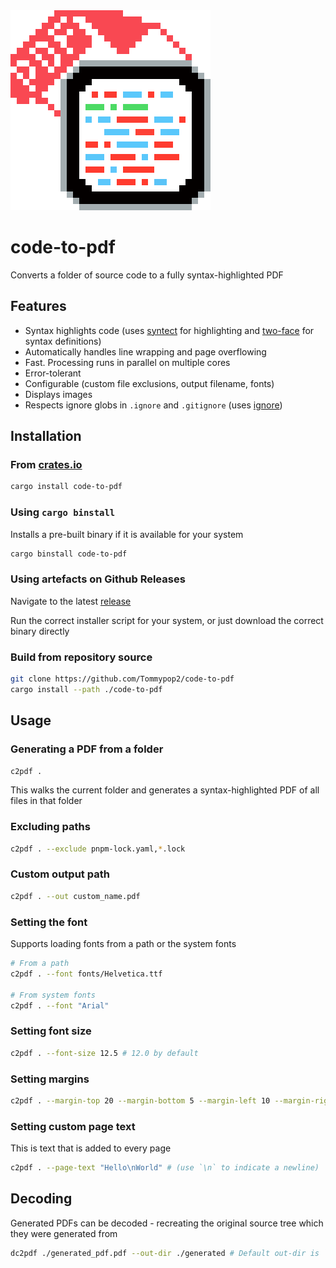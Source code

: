 <img src="./assets/logo.png" width="320" />

# code-to-pdf

Converts a folder of source code to a fully syntax-highlighted PDF

## Features

- Syntax highlights code (uses [syntect](https://github.com/trishume/syntect) for highlighting and [two-face](https://crates.io/crates/two-face) for syntax definitions)
- Automatically handles line wrapping and page overflowing
- Fast. Processing runs in parallel on multiple cores
- Error-tolerant
- Configurable (custom file exclusions, output filename, fonts)
- Displays images
- Respects ignore globs in `.ignore` and `.gitignore` (uses [ignore](https://crates.io/crates/ignore))

## Installation

### From [crates.io](https://crates.io/crates/code-to-pdf)

```bash
cargo install code-to-pdf
```

### Using `cargo binstall`

Installs a pre-built binary if it is available for your system

```bash
cargo binstall code-to-pdf
```

### Using artefacts on Github Releases

Navigate to the latest [release](https://github.com/Tommypop2/code-to-pdf/releases)

Run the correct installer script for your system, or just download the correct binary directly

### Build from repository source

```bash
git clone https://github.com/Tommypop2/code-to-pdf
cargo install --path ./code-to-pdf
```

## Usage

### Generating a PDF from a folder

```bash
c2pdf .
```

This walks the current folder and generates a syntax-highlighted PDF of all files in that folder

### Excluding paths

```bash
c2pdf . --exclude pnpm-lock.yaml,*.lock
```

### Custom output path

```bash
c2pdf . --out custom_name.pdf
```

### Setting the font

Supports loading fonts from a path or the system fonts

```bash
# From a path
c2pdf . --font fonts/Helvetica.ttf

# From system fonts
c2pdf . --font "Arial"
```

### Setting font size

```bash
c2pdf . --font-size 12.5 # 12.0 by default
```

### Setting margins

```bash
c2pdf . --margin-top 20 --margin-bottom 5 --margin-left 10 --margin-right 10 # (these are the defaults)
```

### Setting custom page text

This is text that is added to every page

```bash
c2pdf . --page-text "Hello\nWorld" # (use `\n` to indicate a newline)
```

## Decoding

Generated PDFs can be decoded - recreating the original source tree which they were generated from

```bash
dc2pdf ./generated_pdf.pdf --out-dir ./generated # Default out-dir is `./generated`
```
